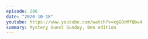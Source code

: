 ```yaml
---
episode: 206
date: "2020-10-18"
youtube: https://www.youtube.com/watch?v=xgGOnMfQba4
summary: Mystery Guest Sunday, Ben edition
---
```

